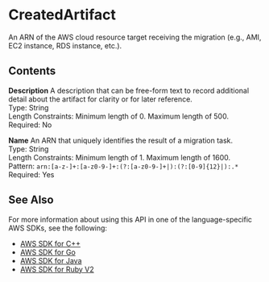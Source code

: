 # CreatedArtifact<a name="API_CreatedArtifact"></a>

An ARN of the AWS cloud resource target receiving the migration \(e\.g\., AMI, EC2 instance, RDS instance, etc\.\)\.

## Contents<a name="API_CreatedArtifact_Contents"></a>

 **Description**   <a name="migrationhub-Type-CreatedArtifact-Description"></a>
A description that can be free\-form text to record additional detail about the artifact for clarity or for later reference\.  
Type: String  
Length Constraints: Minimum length of 0\. Maximum length of 500\.  
Required: No

 **Name**   <a name="migrationhub-Type-CreatedArtifact-Name"></a>
An ARN that uniquely identifies the result of a migration task\.  
Type: String  
Length Constraints: Minimum length of 1\. Maximum length of 1600\.  
Pattern: `arn:[a-z-]+:[a-z0-9-]+:(?:[a-z0-9-]+|):(?:[0-9]{12}|):.*`   
Required: Yes

## See Also<a name="API_CreatedArtifact_SeeAlso"></a>

For more information about using this API in one of the language\-specific AWS SDKs, see the following:
+  [AWS SDK for C\+\+](https://docs.aws.amazon.com/goto/SdkForCpp/AWSMigrationHub-2017-05-31/CreatedArtifact) 
+  [AWS SDK for Go](https://docs.aws.amazon.com/goto/SdkForGoV1/AWSMigrationHub-2017-05-31/CreatedArtifact) 
+  [AWS SDK for Java](https://docs.aws.amazon.com/goto/SdkForJava/AWSMigrationHub-2017-05-31/CreatedArtifact) 
+  [AWS SDK for Ruby V2](https://docs.aws.amazon.com/goto/SdkForRubyV2/AWSMigrationHub-2017-05-31/CreatedArtifact) 